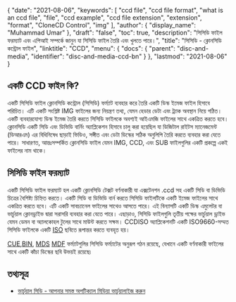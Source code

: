 {
  "date": "2021-08-06",
  "keywords": [
    "ccd file",
    "ccd file format",
    "what is an ccd file",
    "file",
    "ccd example",
    "ccd file extension",
    "extension",
    "format",
    "CloneCD Control",
    "img"
  ],
  "author": {
    "display_name": "Muhammad Umar"
  },
  "draft": "false",
  "toc": true,
  "description": "সিসিডি ফাইল ফরম্যাট এবং এপিআই সম্পর্কে জানুন যা সিসিডি ফাইল তৈরি এবং খুলতে পারে।",
  "title": "সিসিডি - ক্লোনসিডি কন্ট্রোল ফাইল",
  "linktitle": "CCD",
  "menu": {
    "docs": {
      "parent": "disc-and-media",
      "identifier": "disc-and-media-ccd-bn"
    }
  },
  "lastmod": "2021-08-06"
}

## একটি CCD ফাইল কি?

একটি সিসিডি ফাইল ক্লোনসিডি কন্ট্রোল (সিসিডি) ফর্ম্যাট ব্যবহার করে তৈরি একটি ডিস্ক ইমেজ ফাইল হিসাবে পরিচিত। এটি একটি সংশ্লিষ্ট IMG ফাইলের জন্য নিয়ন্ত্রণ তথ্য, যেমন হেডার ডেটা এবং ট্র্যাক অবস্থান নিয়ে গঠিত। একটি ব্যবহারযোগ্য ডিস্ক ইমেজ তৈরি করতে সিসিডি ফাইলকে অবশ্যই আইএমজি ফাইলের সাথে একত্রিত করতে হবে। ক্লোনসিডি একটি সিডি এবং ডিভিডি বার্নিং অ্যাপ্লিকেশন হিসাবে চালু করা হয়েছিল যা ডিজিটাল রাইটস ম্যানেজমেন্ট (ডিআরএম) এর বিধিনিষেধ ছাড়াই ভিডিও, সঙ্গীত এবং ডেটা ডিস্কের সঠিক অনুলিপি তৈরি করতে ব্যবহার করা যেতে পারে। সাধারণত, আন্তঃসম্পর্কিত ক্লোনসিডি ফাইল যেমন IMG, CCD, এবং SUB ফাইলগুলির একটি প্রকল্পে একই ফাইলের নাম থাকে।

## সিসিডি ফাইল ফরম্যাট

একটি সিসিডি ফাইল ফরম্যাট হল একটি ক্লোনসিডি টেক্সট বর্ণনাকারী যা এক্সটেনশন .ccd সহ একটি সিডি বা ডিভিডি চিত্রের বৈশিষ্ট্য চিহ্নিত করতে। একটি সিডি বা ডিভিডি বার্ন করতে সিসিডি ফাইলটিকে একটি ইমেজ ফাইলের সাথে একত্রিত করতে হবে। এটি একটি সাবচ্যানেল ফাইলের সাথেও আসতে পারে। এই বিন্যাসটি একটি ডিস্ক এমুলেটর বা ভার্চুয়াল ক্লোনড্রাইভ দ্বারা সরাসরি ব্যবহার করা যেতে পারে। এছাড়াও, সিসিডি ফাইলগুলি তৃতীয় পক্ষের ভার্চুয়াল ড্রাইভ যেমন ডেমন বা অ্যালকোহল টুলের সাথে মাউন্ট করতে সক্ষম। CCDISO অ্যাপ্লিকেশনটি একটি ISO9660-সম্মত সিসিডি ফাইলকে একটি [ISO](/compression/iso/) ছবিতে রূপান্তর করতে ব্যবহৃত হয়।

[CUE](/disc-and-media/cue/),[BIN](/disc-and-media/bin/), [MDS]() [MDF]() ফর্ম্যাটগুলির সিসিডি ফর্ম্যাটের অনুরূপ গঠন রয়েছে, যেখানে একটি বর্ণনাকারী ফাইলের সাথে একটি কাঁচা ডিস্কের ছবি উভয়ই রয়েছে৷

## তথ্যসূত্র 

* [ভার্চুয়াল সিডি - আপনার সমস্ত অপটিক্যাল মিডিয়া ভার্চুয়ালাইজ করুন](https://www.virtualcd-online.com/)



